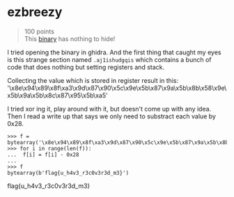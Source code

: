 # ezbreezy
> 100 points  
> This [binary](app) has nothing to hide!

I tried opening the binary in ghidra. And the first thing that caught my eyes is this strange section named `.aj1ishudgqis` which contains a bunch of code that does nothing but setting registers and stack.

Collecting the value which is stored in register result in this:
'\x8e\x94\x89\x8f\xa3\x9d\x87\x90\x5c\x9e\x5b\x87\x9a\x5b\x8b\x58\x9e\x5b\x9a\x5b\x8c\x87\x95\x5b\xa5'

I tried xor ing it, play around with it, but doesn't come up with any idea. Then I read a write up that says we only need to substract each value by 0x28.

```
>>> f = bytearray('\x8e\x94\x89\x8f\xa3\x9d\x87\x90\x5c\x9e\x5b\x87\x9a\x5b\x8b\x58\x9e\x5b\x9a\x5b\x8c\x87\x95\x5b\xa5')
>>> for i in range(len(f)):
...  f[i] = f[i] - 0x28
...
>>> f
bytearray(b'flag{u_h4v3_r3c0v3r3d_m3}')
```

flag{u_h4v3_r3c0v3r3d_m3}
